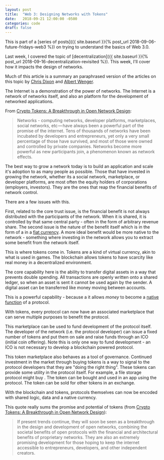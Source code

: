 ```yaml
---
layout: post
title:  "Web 3: Designing Networks with Tokens"
date:   2018-09-21 12:00:00 -0500
categories: code
draft: false
---
```


This is part of a [series of posts]({{ site.baseurl }}{% post_url 2018-09-06-future-fridays-web3 %}) on trying to understand the basics of Web 3.0.

Last week, I covered the topic of [decentralization]({{ site.baseurl }}{% post_url 2018-09-16-decentralization-revisited %}). This week, I'll cover how it impacts the design of networks.

Much of this article is a summary an paraphrased version of the articles on this topic by [Chris Dixon](https://medium.com/@cdixon/crypto-tokens-a-breakthrough-in-open-network-design-e600975be2ef) and [Albert Wenger](https://continuations.com/post/148098927445/crypto-tokens-and-the-coming-age-of-protocol).

The Internet is a demonstration of the power of networks. The Internet is a network of networks itself, and also an platform for the development of networked applications. 

From [Crypto Tokens: A Breakthrough in Open Network Design](https://medium.com/@cdixon/crypto-tokens-a-breakthrough-in-open-network-design-e600975be2ef): 

> Networks - computing networks, developer platforms, marketplaces, social networks, etc — have always been a powerful part of the promise of the internet. Tens of thousands of networks have been incubated by developers and entrepreneurs, yet only a very small percentage of those have survived, and most of those were owned and controlled by private companies. Networks become more powerful as new participants join, a phenomenon known as network effects. 

The best way to grow a network today is to build an application and scale it's adoption to as many people as possible. Those that have invested in growing the network, whether its a social network, marketplace, or developer platforms, are most often the equity holders of corporations (employers, investors). They are the ones that reap the financial benefits of network control. 

There are a few issues with this.

First, related to the core trust issue, is the financial benefit is not always distributed with the participants of the network. When it is shared, it is controlled by that same central party - often in the form of arbitrary revenue share. The second issue is the nature of the benefit itself which is in the form of a in a [fiat currency](https://en.wikipedia.org/wiki/Fiat_money). A more ideal benefit would be more native to the network - something where investing in the network allows you to extract some benefit from the network itself.

This is where tokens come in. Tokens are a kind of virtual currency, akin to what is used in games. The blockchain allows tokens to have scarcity like real money in a decentralized environment.

The core capability here is the ability to transfer digital assets in a way that prevents double spending. All transactions are openly written onto a shared ledger, so when an asset is sent it cannot be used again by the sender. A digital asset can be transferred like money moving between accounts.

This is a powerful capability - because a it allows _money_ to become a [native function](https://twitter.com/brian_armstrong/status/1033050236963323904) of a protocol. 

With tokens, every protocol can now have an associated marketplace that can serve multiple purposes to benefit the protocol.

This marketplace can be used to fund development of the protocol itself. The developer of the network (i.e. the protocol developer) can issue a fixed number of tokens and put them on sale and raise funds through an ICO (initial coin offering). Note this is only one way to fund development - an ICO is not necessary to develop a blockchain powered protocol.

This token marketplace also behaves as a tool of governance. Continued investment in the market through buying tokens is a way to signal to the protocol developers that they are "doing the right thing". These tokens can provide some utility in the protocol itself. For example, a file storage protocol might buy . The token can be bought and used in an app using the protocol. The token can be sold for other tokens in an exchange. 

With the blockchain and tokens, protocols themselves can now be encoded with shared logic, data and a native currency. 

This quote really sums the promise and potential of tokens (from [Crypto Tokens: A Breakthrough in Open Network Design](https://medium.com/@cdixon/crypto-tokens-a-breakthrough-in-open-network-design-e600975be2ef)):

> If present trends continue, they will soon be seen as a breakthrough in the design and development of open networks, combining the societal benefits of open protocols with the financial and architectural benefits of proprietary networks. They are also an extremely promising development for those hoping to keep the internet accessible to entrepreneurs, developers, and other independent creators.
